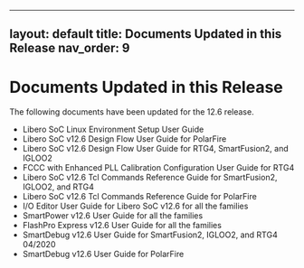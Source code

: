 
---
layout: default
title: Documents Updated in this Release
nav_order: 9
---
# Documents Updated in this Release

The following documents have been updated for the 12.6 release.

-   Libero SoC Linux Environment Setup User Guide
-   Libero SoC v12.6 Design Flow User Guide for PolarFire
-   Libero SoC v12.6 Design Flow User Guide for RTG4, SmartFusion2, and IGLOO2
-   FCCC with Enhanced PLL Calibration Configuration User Guide for RTG4
-   Libero SoC v12.6 Tcl Commands Reference Guide for SmartFusion2, IGLOO2, and RTG4
-   Libero SoC v12.6 Tcl Commands Reference Guide for PolarFire
-   I/O Editor User Guide for Libero SoC v12.6 for all the families
-   SmartPower v12.6 User Guide for all the families
-   FlashPro Express v12.6 User Guide for all the families
-   SmartDebug v12.6 User Guide for SmartFusion2, IGLOO2, and RTG4 04/2020
-   SmartDebug v12.6 User Guide for PolarFire

